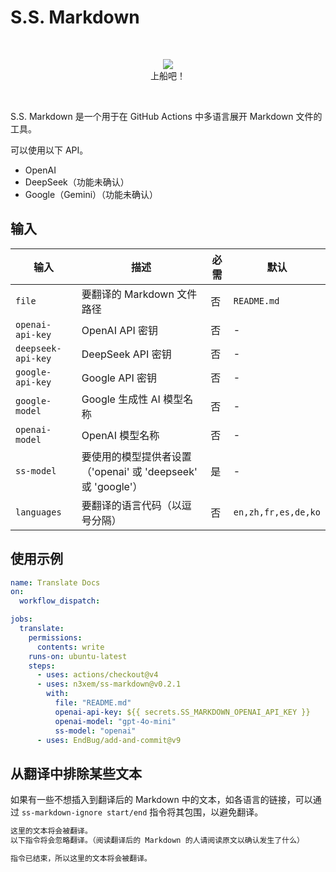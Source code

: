 # S.S. Markdown

&nbsp;
<p align="center">
  <img src="https://github.com/user-attachments/assets/dab375e4-f973-41dd-bf26-1ff34231af8c"><br>
  上船吧！
</p>

&nbsp;

S.S. Markdown 是一个用于在 GitHub Actions 中多语言展开 Markdown 文件的工具。

可以使用以下 API。

- OpenAI
- DeepSeek（功能未确认）
- Google（Gemini）（功能未确认）

## 输入

| 输入 | 描述 | 必需 | 默认 |
|-------|-------------|----------|---------|
| `file` | 要翻译的 Markdown 文件路径 | 否 | `README.md` |
| `openai-api-key` | OpenAI API 密钥 | 否 | - |
| `deepseek-api-key` | DeepSeek API 密钥 | 否 | - |
| `google-api-key` | Google API 密钥 | 否 | - |
| `google-model` | Google 生成性 AI 模型名称 | 否 | - |
| `openai-model` | OpenAI 模型名称 | 否 | - |
| `ss-model` | 要使用的模型提供者设置（'openai' 或 'deepseek' 或 'google'） | 是 | - |
| `languages` | 要翻译的语言代码（以逗号分隔） | 否 | `en,zh,fr,es,de,ko` |

## 使用示例

```yaml
name: Translate Docs
on:
  workflow_dispatch:

jobs:
  translate:
    permissions:
      contents: write
    runs-on: ubuntu-latest
    steps:
      - uses: actions/checkout@v4
      - uses: n3xem/ss-markdown@v0.2.1
        with:
          file: "README.md"
          openai-api-key: ${{ secrets.SS_MARKDOWN_OPENAI_API_KEY }}
          openai-model: "gpt-4o-mini"
          ss-model: "openai"
      - uses: EndBug/add-and-commit@v9
```

## 从翻译中排除某些文本

如果有一些不想插入到翻译后的 Markdown 中的文本，如各语言的链接，可以通过 `ss-markdown-ignore start/end` 指令将其包围，以避免翻译。

```markdown
这里的文本将会被翻译。
以下指令将会忽略翻译。（阅读翻译后的 Markdown 的人请阅读原文以确认发生了什么）

指令已结束，所以这里的文本将会被翻译。
```